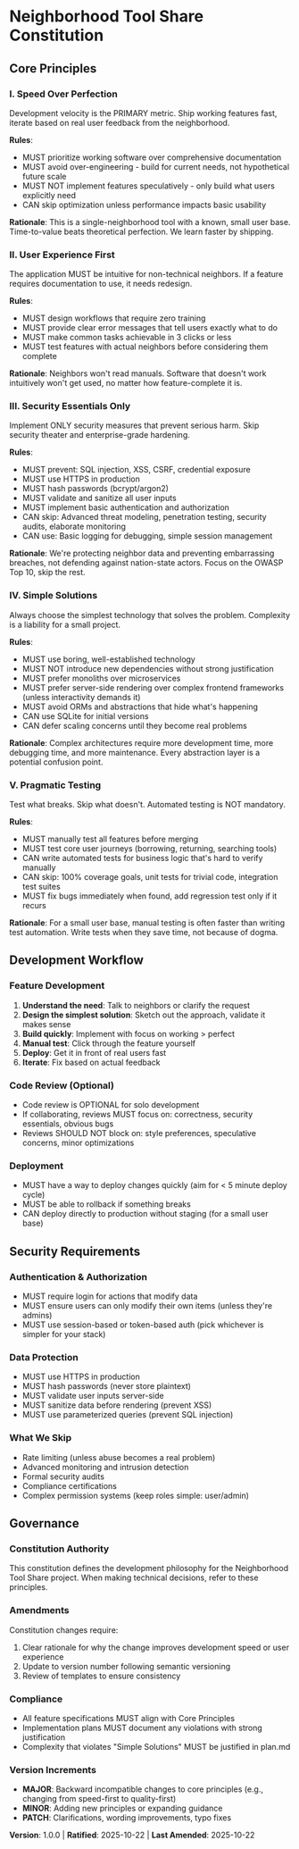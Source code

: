 <!--
Sync Impact Report:
- Version: 0.0.0 → 1.0.0 (MAJOR: Initial constitution creation)
- New principles added:
  1. Speed Over Perfection
  2. User Experience First
  3. Security Essentials Only
  4. Simple Solutions
  5. Pragmatic Testing
- New sections added:
  - Development Workflow
  - Security Requirements
- Templates requiring updates:
  ✅ plan-template.md (verified - constitution check section present)
  ✅ spec-template.md (verified - requirements aligned)
  ✅ tasks-template.md (verified - task structure compatible)
- Follow-up TODOs: None
-->

# Neighborhood Tool Share Constitution

## Core Principles

### I. Speed Over Perfection

Development velocity is the PRIMARY metric. Ship working features fast, iterate based on real user feedback from the neighborhood.

**Rules**:
- MUST prioritize working software over comprehensive documentation
- MUST avoid over-engineering - build for current needs, not hypothetical future scale
- MUST NOT implement features speculatively - only build what users explicitly need
- CAN skip optimization unless performance impacts basic usability

**Rationale**: This is a single-neighborhood tool with a known, small user base. Time-to-value beats theoretical perfection. We learn faster by shipping.

### II. User Experience First

The application MUST be intuitive for non-technical neighbors. If a feature requires documentation to use, it needs redesign.

**Rules**:
- MUST design workflows that require zero training
- MUST provide clear error messages that tell users exactly what to do
- MUST make common tasks achievable in 3 clicks or less
- MUST test features with actual neighbors before considering them complete

**Rationale**: Neighbors won't read manuals. Software that doesn't work intuitively won't get used, no matter how feature-complete it is.

### III. Security Essentials Only

Implement ONLY security measures that prevent serious harm. Skip security theater and enterprise-grade hardening.

**Rules**:
- MUST prevent: SQL injection, XSS, CSRF, credential exposure
- MUST use HTTPS in production
- MUST hash passwords (bcrypt/argon2)
- MUST validate and sanitize all user inputs
- MUST implement basic authentication and authorization
- CAN skip: Advanced threat modeling, penetration testing, security audits, elaborate monitoring
- CAN use: Basic logging for debugging, simple session management

**Rationale**: We're protecting neighbor data and preventing embarrassing breaches, not defending against nation-state actors. Focus on the OWASP Top 10, skip the rest.

### IV. Simple Solutions

Always choose the simplest technology that solves the problem. Complexity is a liability for a small project.

**Rules**:
- MUST use boring, well-established technology
- MUST NOT introduce new dependencies without strong justification
- MUST prefer monoliths over microservices
- MUST prefer server-side rendering over complex frontend frameworks (unless interactivity demands it)
- MUST avoid ORMs and abstractions that hide what's happening
- CAN use SQLite for initial versions
- CAN defer scaling concerns until they become real problems

**Rationale**: Complex architectures require more development time, more debugging time, and more maintenance. Every abstraction layer is a potential confusion point.

### V. Pragmatic Testing

Test what breaks. Skip what doesn't. Automated testing is NOT mandatory.

**Rules**:
- MUST manually test all features before merging
- MUST test core user journeys (borrowing, returning, searching tools)
- CAN write automated tests for business logic that's hard to verify manually
- CAN skip: 100% coverage goals, unit tests for trivial code, integration test suites
- MUST fix bugs immediately when found, add regression test only if it recurs

**Rationale**: For a small user base, manual testing is often faster than writing test automation. Write tests when they save time, not because of dogma.

## Development Workflow

### Feature Development

1. **Understand the need**: Talk to neighbors or clarify the request
2. **Design the simplest solution**: Sketch out the approach, validate it makes sense
3. **Build quickly**: Implement with focus on working > perfect
4. **Manual test**: Click through the feature yourself
5. **Deploy**: Get it in front of real users fast
6. **Iterate**: Fix based on actual feedback

### Code Review (Optional)

- Code review is OPTIONAL for solo development
- If collaborating, reviews MUST focus on: correctness, security essentials, obvious bugs
- Reviews SHOULD NOT block on: style preferences, speculative concerns, minor optimizations

### Deployment

- MUST have a way to deploy changes quickly (aim for < 5 minute deploy cycle)
- MUST be able to rollback if something breaks
- CAN deploy directly to production without staging (for a small user base)

## Security Requirements

### Authentication & Authorization

- MUST require login for actions that modify data
- MUST ensure users can only modify their own items (unless they're admins)
- MUST use session-based or token-based auth (pick whichever is simpler for your stack)

### Data Protection

- MUST use HTTPS in production
- MUST hash passwords (never store plaintext)
- MUST validate user inputs server-side
- MUST sanitize data before rendering (prevent XSS)
- MUST use parameterized queries (prevent SQL injection)

### What We Skip

- Rate limiting (unless abuse becomes a real problem)
- Advanced monitoring and intrusion detection
- Formal security audits
- Compliance certifications
- Complex permission systems (keep roles simple: user/admin)

## Governance

### Constitution Authority

This constitution defines the development philosophy for the Neighborhood Tool Share project. When making technical decisions, refer to these principles.

### Amendments

Constitution changes require:
1. Clear rationale for why the change improves development speed or user experience
2. Update to version number following semantic versioning
3. Review of templates to ensure consistency

### Compliance

- All feature specifications MUST align with Core Principles
- Implementation plans MUST document any violations with strong justification
- Complexity that violates "Simple Solutions" MUST be justified in plan.md

### Version Increments

- **MAJOR**: Backward incompatible changes to core principles (e.g., changing from speed-first to quality-first)
- **MINOR**: Adding new principles or expanding guidance
- **PATCH**: Clarifications, wording improvements, typo fixes

**Version**: 1.0.0 | **Ratified**: 2025-10-22 | **Last Amended**: 2025-10-22
